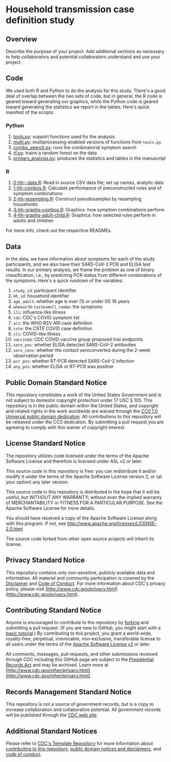# Household transmission case definition study

## Overview
Describe the purpose of your project. Add additional sections as necessary to help collaborators and potential collaborators understand and use your project.

## Code
We used both R and Python to do the analysis for this study. There's a good deal of overlap between the two sets of code, but in general, the R code is geared toward generating our graphics, while the Python code is geared toward generating the statistics we report in the tables. Here's quick manifest of the scripts:

  ### Python
  1. [tools.py](https://github.com/scotthlee/hh-transmission/blob/master/python/tools.py): support functions used for the analysis
  2. [multi.py](https://github.com/scotthlee/hh-transmission/blob/master/python/multi.py): multiprocessing-enabled versions of functions from `tools.py`
  3. [combo_search.py](https://github.com/scotthlee/hh-transmission/blob/master/python/combo_search.py): runs the combinatorial symptom search
  4. [rf.py](https://github.com/scotthlee/hh-transmission/blob/master/python/rf.py): trains a random forest on the data
  5. [primary_analysis.py](https://github.com/scotthlee/hh-transmission/blob/master/python/primary_analysis.py): produces the statistics and tables in the manuscript
  
  ### R
  1. [0-hh--data.R](https://github.com/scotthlee/hh-transmission/blob/master/r/0-hh--data.R): Read in source CSV data file; set up names, analytic data
  2. [1-hh-combos.R](https://github.com/scotthlee/hh-transmission/blob/master/r/1-hh-combos.R): Calculate performance of preconstructed rules and of symptom combinations
  3. [2-hh-resampling.R](https://github.com/scotthlee/hh-transmission/blob/master/r/2-hh-resampling.R): Construct pseudosamples by resampling households
  4. [3-hh-graphs-combos.R](https://github.com/scotthlee/hh-transmission/blob/master/r/3-hh-graphs-combos.R): Graphics: how symptom combinations perform
  5. [4-hh-graphs-adult-child.R](https://github.com/scotthlee/hh-transmission/blob/master/r/4-hh-graphs-adult-child.R): Graphics: how selected rules perform in adults and children

For more info, check out the respective READMEs. 

## Data
In the data, we have information about symptoms for each of the study participants, and we also have their SARS-CoV-2 PCR and ELISA test results. In our primary analysis, we frame the problem as one of binary classification, i.e., by predicting PCR status from different combinations of the symptoms. Here's a quick rundown of the variables:

  1. `study_id`: participant identifier
  2. `hh_id`: household identifier
  3. `age_adult`: whether age is over (1) or under (0) 18 years
  4. `wheeze` to `tastesmell_combo`: the symptoms
  5. `ili`: influenza-like illness
  6. `cdc`: CDC's COVID symptom list
  7. `ari`: the WHO RSV ARI case definition
  8. `cste`: the CSTE COVID case definition
  9. `cli`: COVID-like illness
  10. `vaccine`s: CDC COVID vaccine group proposed trial endpoints
  11. `sero_pos`: whether ELISA detected SARS-CoV-2 antibodies
  12. `sero_conv`: whether the contact seroconverted during the 2-week observation period
  13. `pcr_pos`: whether RT-PCR detected SARS-CoV-2 infection
  14. `any_pos`: whether ELISA or RT-PCR was positive

## Public Domain Standard Notice
This repository constitutes a work of the United States Government and is not
subject to domestic copyright protection under 17 USC § 105. This repository is in
the public domain within the United States, and copyright and related rights in
the work worldwide are waived through the [CC0 1.0 Universal public domain dedication](https://creativecommons.org/publicdomain/zero/1.0/).
All contributions to this repository will be released under the CC0 dedication. By
submitting a pull request you are agreeing to comply with this waiver of
copyright interest.

## License Standard Notice
The repository utilizes code licensed under the terms of the Apache Software
License and therefore is licensed under ASL v2 or later.

This source code in this repository is free: you can redistribute it and/or modify it under
the terms of the Apache Software License version 2, or (at your option) any
later version.

This source code in this repository is distributed in the hope that it will be useful, but WITHOUT ANY
WARRANTY; without even the implied warranty of MERCHANTABILITY or FITNESS FOR A
PARTICULAR PURPOSE. See the Apache Software License for more details.

You should have received a copy of the Apache Software License along with this
program. If not, see http://www.apache.org/licenses/LICENSE-2.0.html

The source code forked from other open source projects will inherit its license.

## Privacy Standard Notice
This repository contains only non-sensitive, publicly available data and
information. All material and community participation is covered by the
[Disclaimer](https://github.com/CDCgov/template/blob/master/DISCLAIMER.md)
and [Code of Conduct](https://github.com/CDCgov/template/blob/master/code-of-conduct.md).
For more information about CDC's privacy policy, please visit [http://www.cdc.gov/privacy.html](http://www.cdc.gov/privacy.html).

## Contributing Standard Notice
Anyone is encouraged to contribute to the repository by [forking](https://help.github.com/articles/fork-a-repo)
and submitting a pull request. (If you are new to GitHub, you might start with a
[basic tutorial](https://help.github.com/articles/set-up-git).) By contributing
to this project, you grant a world-wide, royalty-free, perpetual, irrevocable,
non-exclusive, transferable license to all users under the terms of the
[Apache Software License v2](http://www.apache.org/licenses/LICENSE-2.0.html) or
later.

All comments, messages, pull requests, and other submissions received through
CDC including this GitHub page are subject to the [Presidential Records Act](http://www.archives.gov/about/laws/presidential-records.html)
and may be archived. Learn more at [http://www.cdc.gov/other/privacy.html](http://www.cdc.gov/other/privacy.html).

## Records Management Standard Notice
This repository is not a source of government records, but is a copy to increase
collaboration and collaborative potential. All government records will be
published through the [CDC web site](http://www.cdc.gov).

## Additional Standard Notices
Please refer to [CDC's Template Repository](https://github.com/CDCgov/template)
for more information about [contributing to this repository](https://github.com/CDCgov/template/blob/master/CONTRIBUTING.md),
[public domain notices and disclaimers](https://github.com/CDCgov/template/blob/master/DISCLAIMER.md),
and [code of conduct](https://github.com/CDCgov/template/blob/master/code-of-conduct.md).
